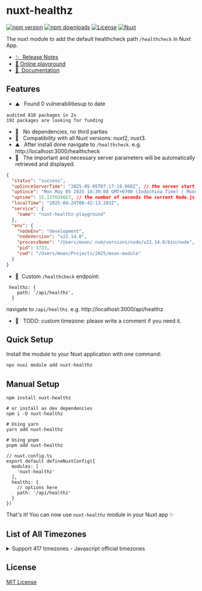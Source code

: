 <!--
Get your module up and running quickly.

Find and replace all on all files (CMD+SHIFT+F):
- Name: My Module
- Package name: nuxt-healthz
- Description: My new Nuxt module
-->

# nuxt-healthz

[![npm version][npm-version-src]][npm-version-href]
[![npm downloads][npm-downloads-src]][npm-downloads-href]
[![License][license-src]][license-href]
[![Nuxt][nuxt-src]][nuxt-href]

The nuxt module to add the default healthcheck path `/healthcheck` in Nuxt App.

- [✨ &nbsp;Release Notes](/CHANGELOG.md)
- [🏀 Online playground](https://stackblitz.com/github/lukhaiminh/nuxt-healthz?file=playground%2Fapp.vue)
- [📖 &nbsp;Documentation](https://example.com)

## Features
<!-- Highlight some of the features your module provide here -->
- ⛰ &nbsp; Found 0 vulnerabilitiesup to date
```
audited 810 packages in 2s
192 packages are looking for funding
```

- 🚠 &nbsp; No dependencies, no third parties
- 🌲 &nbsp; Compatibility with all Nuxt versions: nuxt2, nuxt3.
- ⛰ &nbsp; After install done navigate to `/healthcheck`. e.g. http://localhost:3000/healthcheck
- 🚠 &nbsp; The important and necessary server parameters will be automatically retrieved and displayed.

```json
{
  "status": "success",
  "upSinceServerTime": "2025-05-05T07:17:18.060Z", // the server start time of service
  "upSince": "Mon May 05 2025 14:39:08 GMT+0700 (Indochina Time) | Monday, 5 May 2025 at 16:39:08 GMT+9 (Asia/Seoul)", // your local time | custom time converted (default is `Asia/Seoul`)
  "uptime": 15.137034667, // the number of seconds the current Node.js process has been running.
  "localTime": "2025-04-24T08:42:13.203Z",
  "service": {
    "name": "nuxt-healthz-playground"
  },
  "env": {
    "nodeEnv": "development",
    "nodeVersion": "v22.14.0",
    "processName": "/Users/moon/.nvm/versions/node/v22.14.0/bin/node",
    "pid": 1733,
    "cwd": "/Users/moon/Projects/2025/moon-module"
  }
}
```
- 🌲 &nbsp;Custom `/healthcheck` endpoint:
```
 healthz: {
    path: '/api/healthz',
  }
```
navigate to `/api/healthz`. e.g. http://localhost:3000/api/healthz
- 🚠 &nbsp; TODO: custom timezone: please write a comment if you need it. 

## Quick Setup

Install the module to your Nuxt application with one command:

```bash
npx nuxi module add nuxt-healthz
```

## Manual Setup
```
npm install nuxt-healthz

# or install as dev dependencies
npm i -D nuxt-healthz

# Using yarn
yarn add nuxt-healthz

# Using pnpm
pnpm add nuxt-healthz
```

```
// nuxt.config.ts
export default defineNuxtConfig({
  modules: [
    'nuxt-healthz'
  ],
  healthz: {
    // options here
    path: '/api/healthz'
  }
})
```

That's it! You can now use `nuxt-healthz` module in your Nuxt app ✨

## List of All Timezones
<details>
  <summary>Support 417 timezones -  Javascript official timezones</summary>

  ```
  Africa/Abidjan
  Africa/Accra
  Africa/Addis_Ababa
  Africa/Algiers
  Africa/Asmera
  Africa/Bamako
  Africa/Bangui
  Africa/Banjul
  Africa/Bissau
  Africa/Blantyre
  Africa/Brazzaville
  Africa/Bujumbura
  Africa/Cairo
  Africa/Casablanca
  Africa/Ceuta
  Africa/Conakry
  Africa/Dakar
  Africa/Dar_es_Salaam
  Africa/Djibouti
  Africa/Douala
  Africa/El_Aaiun
  Africa/Freetown
  Africa/Gaborone
  Africa/Harare
  Africa/Johannesburg
  Africa/Juba
  Africa/Kampala
  Africa/Khartoum
  Africa/Kigali
  Africa/Kinshasa
  Africa/Lagos
  Africa/Libreville
  Africa/Lome
  Africa/Luanda
  Africa/Lubumbashi
  Africa/Lusaka
  Africa/Malabo
  Africa/Maputo
  Africa/Maseru
  Africa/Mbabane
  Africa/Mogadishu
  Africa/Monrovia
  Africa/Nairobi
  Africa/Ndjamena
  Africa/Niamey
  Africa/Nouakchott
  Africa/Ouagadougou
  Africa/Porto-Novo
  Africa/Sao_Tome
  Africa/Tripoli
  Africa/Tunis
  Africa/Windhoek
  America/Adak
  America/Anchorage
  America/Anguilla
  America/Antigua
  America/Araguaina
  America/Argentina/La_Rioja
  America/Argentina/Rio_Gallegos
  America/Argentina/Salta
  America/Argentina/San_Juan
  America/Argentina/San_Luis
  America/Argentina/Tucuman
  America/Argentina/Ushuaia
  America/Aruba
  America/Asuncion
  America/Bahia
  America/Bahia_Banderas
  America/Barbados
  America/Belem
  America/Belize
  America/Blanc-Sablon
  America/Boa_Vista
  America/Bogota
  America/Boise
  America/Buenos_Aires
  America/Cambridge_Bay
  America/Campo_Grande
  America/Cancun
  America/Caracas
  America/Catamarca
  America/Cayenne
  America/Cayman
  America/Chicago
  America/Chihuahua
  America/Ciudad_Juarez
  America/Coral_Harbour
  America/Cordoba
  America/Costa_Rica
  America/Creston
  America/Cuiaba
  America/Curacao
  America/Danmarkshavn
  America/Dawson
  America/Dawson_Creek
  America/Denver
  America/Detroit
  America/Dominica
  America/Edmonton
  America/Eirunepe
  America/El_Salvador
  America/Fort_Nelson
  America/Fortaleza
  America/Glace_Bay
  America/Godthab
  America/Goose_Bay
  America/Grand_Turk
  America/Grenada
  America/Guadeloupe
  America/Guatemala
  America/Guayaquil
  America/Guyana
  America/Halifax
  America/Havana
  America/Hermosillo
  America/Indiana/Knox
  America/Indiana/Marengo
  America/Indiana/Petersburg
  America/Indiana/Tell_City
  America/Indiana/Vevay
  America/Indiana/Vincennes
  America/Indiana/Winamac
  America/Indianapolis
  America/Inuvik
  America/Iqaluit
  America/Jamaica
  America/Jujuy
  America/Juneau
  America/Kentucky/Monticello
  America/Kralendijk
  America/La_Paz
  America/Lima
  America/Los_Angeles
  America/Louisville
  America/Lower_Princes
  America/Maceio
  America/Managua
  America/Manaus
  America/Marigot
  America/Martinique
  America/Matamoros
  America/Mazatlan
  America/Mendoza
  America/Menominee
  America/Merida
  America/Metlakatla
  America/Mexico_City
  America/Miquelon
  America/Moncton
  America/Monterrey
  America/Montevideo
  America/Montserrat
  America/Nassau
  America/New_York
  America/Nome
  America/Noronha
  America/North_Dakota/Beulah
  America/North_Dakota/Center
  America/North_Dakota/New_Salem
  America/Ojinaga
  America/Panama
  America/Paramaribo
  America/Phoenix
  America/Port-au-Prince
  America/Port_of_Spain
  America/Porto_Velho
  America/Puerto_Rico
  America/Punta_Arenas
  America/Rankin_Inlet
  America/Recife
  America/Regina
  America/Resolute
  America/Rio_Branco
  America/Santarem
  America/Santiago
  America/Santo_Domingo
  America/Sao_Paulo
  America/Scoresbysund
  America/Sitka
  America/St_Barthelemy
  America/St_Johns
  America/St_Kitts
  America/St_Lucia
  America/St_Thomas
  America/St_Vincent
  America/Swift_Current
  America/Tegucigalpa
  America/Thule
  America/Tijuana
  America/Toronto
  America/Tortola
  America/Vancouver
  America/Whitehorse
  America/Winnipeg
  America/Yakutat
  Antarctica/Casey
  Antarctica/Davis
  Antarctica/DumontDUrville
  Antarctica/Macquarie
  Antarctica/Mawson
  Antarctica/McMurdo
  Antarctica/Palmer
  Antarctica/Rothera
  Antarctica/Syowa
  Antarctica/Troll
  Antarctica/Vostok
  Arctic/Longyearbyen
  Asia/Aden
  Asia/Almaty
  Asia/Amman
  Asia/Anadyr
  Asia/Aqtau
  Asia/Aqtobe
  Asia/Ashgabat
  Asia/Atyrau
  Asia/Baghdad
  Asia/Bahrain
  Asia/Baku
  Asia/Bangkok
  Asia/Barnaul
  Asia/Beirut
  Asia/Bishkek
  Asia/Brunei
  Asia/Calcutta
  Asia/Chita
  Asia/Colombo
  Asia/Damascus
  Asia/Dhaka
  Asia/Dili
  Asia/Dubai
  Asia/Dushanbe
  Asia/Famagusta
  Asia/Gaza
  Asia/Hebron
  Asia/Hong_Kong
  Asia/Hovd
  Asia/Irkutsk
  Asia/Jakarta
  Asia/Jayapura
  Asia/Jerusalem
  Asia/Kabul
  Asia/Kamchatka
  Asia/Karachi
  Asia/Katmandu
  Asia/Khandyga
  Asia/Krasnoyarsk
  Asia/Kuala_Lumpur
  Asia/Kuching
  Asia/Kuwait
  Asia/Macau
  Asia/Magadan
  Asia/Makassar
  Asia/Manila
  Asia/Muscat
  Asia/Nicosia
  Asia/Novokuznetsk
  Asia/Novosibirsk
  Asia/Omsk
  Asia/Oral
  Asia/Phnom_Penh
  Asia/Pontianak
  Asia/Pyongyang
  Asia/Qatar
  Asia/Qostanay
  Asia/Qyzylorda
  Asia/Rangoon
  Asia/Riyadh
  Asia/Saigon
  Asia/Sakhalin
  Asia/Samarkand
  Asia/Seoul
  Asia/Shanghai
  Asia/Singapore
  Asia/Srednekolymsk
  Asia/Taipei
  Asia/Tashkent
  Asia/Tbilisi
  Asia/Tehran
  Asia/Thimphu
  Asia/Tokyo
  Asia/Tomsk
  Asia/Ulaanbaatar
  Asia/Urumqi
  Asia/Ust-Nera
  Asia/Vientiane
  Asia/Vladivostok
  Asia/Yakutsk
  Asia/Yekaterinburg
  Asia/Yerevan
  Atlantic/Azores
  Atlantic/Bermuda
  Atlantic/Canary
  Atlantic/Cape_Verde
  Atlantic/Faeroe
  Atlantic/Madeira
  Atlantic/Reykjavik
  Atlantic/South_Georgia
  Atlantic/St_Helena
  Atlantic/Stanley
  Australia/Adelaide
  Australia/Brisbane
  Australia/Broken_Hill
  Australia/Darwin
  Australia/Eucla
  Australia/Hobart
  Australia/Lindeman
  Australia/Lord_Howe
  Australia/Melbourne
  Australia/Perth
  Australia/Sydney
  Europe/Amsterdam
  Europe/Andorra
  Europe/Astrakhan
  Europe/Athens
  Europe/Belgrade
  Europe/Berlin
  Europe/Bratislava
  Europe/Brussels
  Europe/Bucharest
  Europe/Budapest
  Europe/Busingen
  Europe/Chisinau
  Europe/Copenhagen
  Europe/Dublin
  Europe/Gibraltar
  Europe/Guernsey
  Europe/Helsinki
  Europe/Isle_of_Man
  Europe/Istanbul
  Europe/Jersey
  Europe/Kaliningrad
  Europe/Kiev
  Europe/Kirov
  Europe/Lisbon
  Europe/Ljubljana
  Europe/London
  Europe/Luxembourg
  Europe/Madrid
  Europe/Malta
  Europe/Mariehamn
  Europe/Minsk
  Europe/Monaco
  Europe/Moscow
  Europe/Oslo
  Europe/Paris
  Europe/Podgorica
  Europe/Prague
  Europe/Riga
  Europe/Rome
  Europe/Samara
  Europe/San_Marino
  Europe/Sarajevo
  Europe/Saratov
  Europe/Simferopol
  Europe/Skopje
  Europe/Sofia
  Europe/Stockholm
  Europe/Tallinn
  Europe/Tirane
  Europe/Ulyanovsk
  Europe/Vaduz
  Europe/Vatican
  Europe/Vienna
  Europe/Vilnius
  Europe/Volgograd
  Europe/Warsaw
  Europe/Zagreb
  Europe/Zurich
  Indian/Antananarivo
  Indian/Chagos
  Indian/Christmas
  Indian/Cocos
  Indian/Comoro
  Indian/Kerguelen
  Indian/Mahe
  Indian/Maldives
  Indian/Mauritius
  Indian/Mayotte
  Indian/Reunion
  Pacific/Apia
  Pacific/Auckland
  Pacific/Bougainville
  Pacific/Chatham
  Pacific/Easter
  Pacific/Efate
  Pacific/Enderbury
  Pacific/Fakaofo
  Pacific/Fiji
  Pacific/Funafuti
  Pacific/Galapagos
  Pacific/Gambier
  Pacific/Guadalcanal
  Pacific/Guam
  Pacific/Honolulu
  Pacific/Kiritimati
  Pacific/Kosrae
  Pacific/Kwajalein
  Pacific/Majuro
  Pacific/Marquesas
  Pacific/Midway
  Pacific/Nauru
  Pacific/Niue
  Pacific/Norfolk
  Pacific/Noumea
  Pacific/Pago_Pago
  Pacific/Palau
  Pacific/Pitcairn
  Pacific/Ponape
  Pacific/Port_Moresby
  Pacific/Rarotonga
  Pacific/Saipan
  Pacific/Tahiti
  Pacific/Tarawa
  Pacific/Tongatapu
  Pacific/Truk
  Pacific/Wake
  Pacific/Wallis
```
</details>

## License

[MIT License](./LICENSE)


<!-- Badges -->
[npm-version-src]: https://img.shields.io/npm/v/nuxt-healthz/latest.svg?style=flat&colorA=020420&colorB=00DC82
[npm-version-href]: https://npmjs.com/package/nuxt-healthz

[npm-downloads-src]: https://img.shields.io/npm/dm/nuxt-healthz.svg?style=flat&colorA=020420&colorB=00DC82
[npm-downloads-href]: https://npm.chart.dev/nuxt-healthz

[license-src]: https://img.shields.io/npm/l/nuxt-healthz.svg?style=flat&colorA=020420&colorB=00DC82
[license-href]: https://npmjs.com/package/nuxt-healthz

[nuxt-src]: https://img.shields.io/badge/Nuxt-020420?logo=nuxt.js
[nuxt-href]: https://nuxt.com
